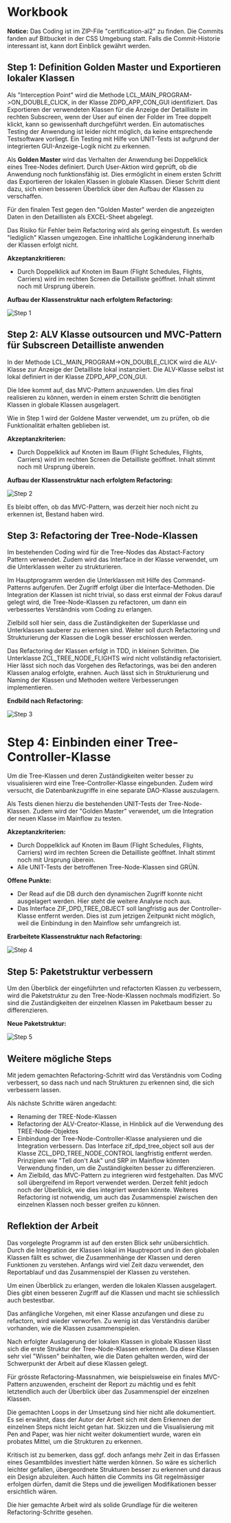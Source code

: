 # Workbook

**Notice:**
Das Coding ist im ZIP-File "certification-al2" zu finden. Die Commits fanden auf Bitbucket in der CSS Umgebung statt. Falls die Commit-Historie interessant ist, kann dort Einblick gewährt werden.

## Step 1: Definition Golden Master und Exportieren lokaler Klassen

Als "Interception Point" wird die Methode LCL_MAIN_PROGRAM->ON_DOUBLE_CLICK, in der Klasse ZDPD_APP_CON_GUI identifiziert. Das Exportieren der verwendeten Klassen für die Anzeige der Detailliste im rechten Subscreen, wenn der User auf einen der Folder im Tree doppelt klickt, kann so gewissenhaft durchgeführt werden. Ein automatisches Testing der Anwendung ist leider nicht möglich, da keine entsprechende Testsoftware vorliegt. Ein Testing mit Hilfe von UNIT-Tests ist aufgrund der integrierten GUI-Anzeige-Logik nicht zu erkennen. 

Als **Golden Master** wird das Verhalten der Anwendung bei Doppelklick eines Tree-Nodes definiert. Durch User-Aktion wird geprüft, ob die Anwendung noch funktionsfähig ist. Dies ermöglicht in einem ersten Schritt das Exportieren der lokalen Klassen in globale Klassen. Dieser Schritt dient dazu, sich einen besseren Überblick über den Aufbau der Klassen zu verschaffen.

Für den finalen Test gegen den "Golden Master" werden die angezeigten Daten in den Detaillisten als EXCEL-Sheet abgelegt. 

Das Risiko für Fehler beim Refactoring wird als gering eingestuft. Es werden "lediglich" Klassen umgezogen. Eine inhaltliche Logikänderung innerhalb der Klassen erfolgt nicht.

**Akzeptanzkritieren:**
 - Durch Doppelklick auf Knoten im Baum (Flight Schedules, Flights, Carriers) wird im rechten Screen die Detailliste geöffnet. Inhalt stimmt noch mit Ursprung überein.
 
**Aufbau der Klassenstruktur nach erfolgtem Refactoring:**

![Step 1](https://github.com/MaddinJay/Certification-AL2/blob/main/2nd%20Task/Bilder/UML%20First%20Step.JPG)

## Step 2: ALV Klasse outsourcen und MVC-Pattern für Subscreen Detailliste anwenden

In der Methode LCL_MAIN_PROGRAM->ON_DOUBLE_CLICK wird die ALV-Klasse zur Anzeige der Detailliste lokal instanziiert. Die ALV-Klasse selbst ist lokal definiert in der Klasse ZDPD_APP_CON_GUI. 

Die Idee kommt auf, das MVC-Pattern anzuwenden. Um dies final realisieren zu können, werden in einem ersten Schritt die benötigten Klassen in globale Klassen ausgelagert.

Wie in Step 1 wird der Goldene Master verwendet, um zu prüfen, ob die Funktionalität erhalten geblieben ist. 

**Akzeptanzkriterien:**
  - Durch Doppelklick auf Knoten im Baum (Flight Schedules, Flights, Carriers) wird im rechten Screen die Detailliste geöffnet. Inhalt stimmt noch mit Ursprung überein.

**Aufbau der Klassenstruktur nach erfolgtem Refactoring:**

![Step 2](https://github.com/MaddinJay/Certification-AL2/blob/main/2nd%20Task/Bilder/UML%20Second%20Step.JPG)

Es bleibt offen, ob das MVC-Pattern, was derzeit hier noch nicht zu erkennen ist, Bestand haben wird. 

## Step 3: Refactoring der Tree-Node-Klassen

Im bestehenden Coding wird für die Tree-Nodes das Abstact-Factory Pattern verwendet. Zudem wird das Interface in der Klasse verwendet, um die Unterklassen weiter zu strukturieren. 

Im Hauptprogramm werden die Unterklassen mit Hilfe des Command-Patterns aufgerufen. Der Zugriff erfolgt über die Interface-Methoden. Die Integration der Klassen ist nicht trivial, so dass erst einmal der Fokus darauf gelegt wird, die Tree-Node-Klassen zu refactoren, um dann ein verbessertes Verständnis vom Coding zu erlangen. 

Zielbild soll hier sein, dass die Zuständigkeiten der Superklasse und Unterklassen sauberer zu erkennen sind. Weiter soll durch Refactoring und Strukturierung der Klassen die Logik besser erschlossen werden. 

Das Refactoring der Klassen erfolgt in TDD, in kleinen Schritten. Die Unterklasse ZCL_TREE_NODE_FLIGHTS wird nicht vollständig refactorisiert. Hier lässt sich noch das Vorgehen des Refactorings, was bei den anderen Klassen analog erfolgte, erahnen. Auch lässt sich in Strukturierung und Naming der Klassen und Methoden weitere Verbesserungen implementieren.

**Endbild nach Refactoring:**

![Step 3](https://github.com/MaddinJay/Certification-AL2/blob/main/2nd%20Task/Bilder/UML%20Third%20Step.JPG)

# Step 4: Einbinden einer Tree-Controller-Klasse

Um die Tree-Klassen und deren Zuständigkeiten weiter besser zu visualisieren wird eine Tree-Controller-Klasse eingebunden. Zudem wird versucht, die Datenbankzugriffe in eine separate DAO-Klasse auszulagern.

Als Tests dienen hierzu die bestehenden UNIT-Tests der Tree-Node-Klassen. Zudem wird der "Golden Master" verwendet, um die Integration der neuen Klasse im Mainflow zu testen.

**Akzeptanzkriterien:**
  - Durch Doppelklick auf Knoten im Baum (Flight Schedules, Flights, Carriers) wird im rechten Screen die Detailliste geöffnet. Inhalt stimmt noch mit Ursprung überein.
  - Alle UNIT-Tests der betroffenen Tree-Node-Klassen sind GRÜN.

**Offene Punkte:**
 - Der Read auf die DB durch den dynamischen Zugriff konnte nicht ausgelagert werden. Hier steht die weitere Analyse noch aus.
 - Das Interface ZIF_DPD_TREE_OBJECT soll langfristig aus der Controller-Klasse entfernt werden. Dies ist zum jetzigen Zeitpunkt nicht möglich, weil die Einbindung in den Mainflow sehr umfangreich ist.  

**Erarbeitete Klassenstruktur nach Refactoring:**

![Step 4](https://github.com/MaddinJay/Certification-AL2/blob/main/2nd%20Task/Bilder/UML%20Fourth%20Step.JPG)

## Step 5: Paketstruktur verbessern

Um den Überblick der eingeführten und refactorten Klassen zu verbessern, wird die Paketstruktur zu den Tree-Node-Klassen nochmals modifiziert. So sind die Zuständigkeiten der einzelnen Klassen im Paketbaum besser zu differenzieren.

**Neue Paketstruktur:**

![Step 5](https://github.com/MaddinJay/Certification-AL2/blob/main/2nd%20Task/Bilder/Image%20Fifth%20Step.JPG)


## Weitere mögliche Steps

Mit jedem gemachten Refactoring-Schritt wird das Verständnis vom Coding verbessert, so dass nach und nach Strukturen zu erkennen sind, die sich verbessern lassen.

Als nächste Schritte wären angedacht:
- Renaming der TREE-Node-Klassen
- Refactoring der ALV-Creator-Klasse, in Hinblick auf die Verwendung des TREE-Node-Objektes
- Einbindung der Tree-Node-Controller-Klasse analysieren und die Integration verbessern. Das Interface zif_dpd_tree_object soll aus der Klasse ZCL_DPD_TREE_NODE_CONTROL langfristig entfernt werden. Prinzipien wie "Tell don't Ask" und SRP im Mainflow könnten Verwendung finden, um die Zuständigkeiten besser zu differenzieren. 
- Am Zielbild, das MVC-Pattern zu integrieren wird festgehalten. Das MVC soll übergreifend im Report verwendet werden. Derzeit fehlt jedoch noch der Überblick, wie dies integriert werden könnte. Weiteres Refactoring ist notwendig, um auch das Zusammenspiel zwischen den einzelnen Klassen noch besser greifen zu können.  

## Reflektion der Arbeit

Das vorgelegte Programm ist auf den ersten Blick sehr unübersichtlich. Durch die Integration der Klassen lokal im Hauptreport und in den globalen Klassen fällt es schwer, die Zusammenhänge der Klassen und deren Funktionen zu verstehen. Anfangs wird viel Zeit dazu verwendet, den Reportablauf und das Zusammenspiel der Klassen zu verstehen.

Um einen Überblick zu erlangen, werden die lokalen Klassen ausgelagert. Dies gibt einen besseren Zugriff auf die Klassen und macht sie schliesslich auch bestestbar. 

Das anfängliche Vorgehen, mit einer Klasse anzufangen und diese zu refactorn, wird wieder verworfen. Zu wenig ist das Verständnis darüber vorhanden, wie die Klassen zusammenspielen. 

Nach erfolgter Auslagerung der lokalen Klassen in globale Klassen lässt sich die erste Struktur der Tree-Node-Klassen erkennen. Da diese Klassen sehr viel "Wissen" beinhalten, wie die Daten gehalten werden, wird der Schwerpunkt der Arbeit auf diese Klassen gelegt. 

Für grösste Refactoring-Massnahmen, wie beispielsweise ein finales MVC-Pattern anzuwenden, erscheint der Report zu mächtig und es fehlt letztendlich auch der Überblick über das Zusammenspiel der einzelnen Klassen.

Die gemachten Loops in der Umsetzung sind hier nicht alle dokumentiert. Es sei erwähnt, dass der Autor der Arbeit sich mit dem Erkennen der einzelnen Steps nicht leicht getan hat. Skizzen und die Visualisierung mit Pen and Paper, was hier nicht weiter dokumentiert wurde, waren ein probates Mittel, um die Strukturen zu erkennen. 

Kritisch ist zu bemerken, dass ggf. doch anfangs mehr Zeit in das Erfassen eines Gesamtbildes investiert hätte werden können. So wäre es sicherlich leichter gefallen, übergeordnete Strukturen besser zu erkennen und daraus ein Design abzuleiten. Auch hätten die Commits ins Git regelmässiger erfolgen dürfen, damit die Steps und die jeweiligen Modifikationen besser ersichtlich wären.

Die hier gemachte Arbeit wird als solide Grundlage für die weiteren Refactoring-Schritte gesehen.

